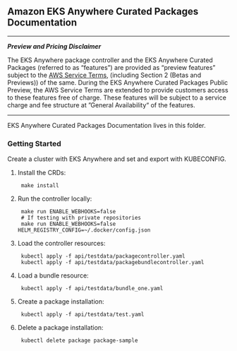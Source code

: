 ## Amazon EKS Anywhere Curated Packages Documentation

---
***Preview and Pricing Disclaimer***

The EKS Anywhere package controller and the EKS Anywhere Curated Packages (referred to as “features”) are provided as “preview features” subject to the [AWS Service Terms](https://aws.amazon.com/service-terms/), (including Section 2 (Betas and Previews)) of the same. During the EKS Anywhere Curated Packages Public Preview, the AWS Service Terms are extended to provide customers access to these features free of charge. These features will be subject to a service charge and fee structure at ”General Availability“ of the features.

---

EKS Anywhere Curated Packages Documentation lives in this folder.

### Getting Started

Create a cluster with EKS Anywhere and set and export with KUBECONFIG.

1. Install the CRDs:

        make install

1. Run the controller locally:

        make run ENABLE_WEBHOOKS=false
        # If testing with private repositories
        make run ENABLE_WEBHOOKS=false HELM_REGISTRY_CONFIG=~/.docker/config.json

1. Load the controller resources:

        kubectl apply -f api/testdata/packagecontroller.yaml
        kubectl apply -f api/testdata/packagebundlecontroller.yaml

1. Load a bundle resource:

        kubectl apply -f api/testdata/bundle_one.yaml

1. Create a package installation:

        kubectl apply -f api/testdata/test.yaml

1. Delete a package installation:

        kubectl delete package package-sample
